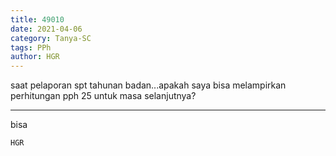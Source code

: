 ```yaml
---
title: 49010
date: 2021-04-06
category: Tanya-SC
tags: PPh
author: HGR
---
```


saat pelaporan spt tahunan badan...apakah saya bisa melampirkan perhitungan pph 25 untuk masa selanjutnya?

---

bisa

`HGR`
